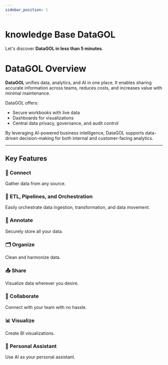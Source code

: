```yaml
---
sidebar_position: 1
---
```


# knowledge Base DataGOL

Let's discover **DataGOL in less than 5 minutes**.


# DataGOL Overview

**DataGOL** unifies data, analytics, and AI in one place. It enables sharing accurate information across teams, reduces costs, and increases value with minimal maintenance.

DataGOL offers:

- Secure workbooks with live data  
- Dashboards for visualizations  
- Central data privacy, governance, and audit control  

By leveraging AI-powered business intelligence, DataGOL supports data-driven decision-making for both internal and customer-facing analytics.

---

## Key Features

### 🔗 Connect
Gather data from any source.

### 🔄 ETL, Pipelines, and Orchestration
Easily orchestrate data ingestion, transformation, and data movement.

### 📝 Annotate
Securely store all your data.

### 🗂️ Organize
Clean and harmonize data.

### 📤 Share
Visualize data wherever you desire.

### 🤝 Collaborate
Connect with your team with no hassle.

### 📊 Visualize
Create BI visualizations.

### 🤖 Personal Assistant
Use AI as your personal assistant.